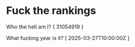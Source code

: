 # Fuck the rankings

Who the hell am I?
{ 31054919 }

What fucking year is it?
[ 2025-03-27T10:00:00Z ]

